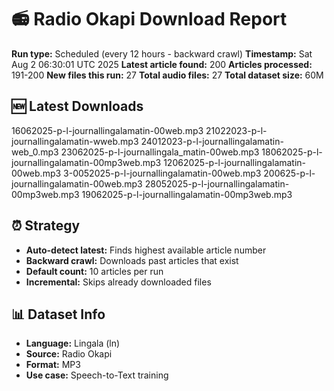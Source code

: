 # 📻 Radio Okapi Download Report

**Run type:** Scheduled (every 12 hours - backward crawl)
**Timestamp:** Sat Aug  2 06:30:01 UTC 2025
**Latest article found:** 200
**Articles processed:** 191-200
**New files this run:** 27
**Total audio files:** 27
**Total dataset size:** 60M

## 🆕 Latest Downloads
16062025-p-l-journallingalamatin-00web.mp3
21022023-p-l-journallingalamatin-wweb.mp3
24012023-p-l-journallingalamatin-web_0.mp3
23062025-p-l-journallingala_matin-00web.mp3
18062025-p-l-journallingalamatin-00mp3web.mp3
12062025-p-l-journallingalamatin-00web.mp3
3-0052025-p-l-journallingalamatin-00web.mp3
200625-p-l-journallingalamatin-00web.mp3
28052025-p-l-journallingalamatin-00mp3web.mp3
19062025-p-l-journallingalamatin-00mp3web.mp3

## ⏰ Strategy
- **Auto-detect latest:** Finds highest available article number
- **Backward crawl:** Downloads past articles that exist
- **Default count:** 10 articles per run
- **Incremental:** Skips already downloaded files

## 📊 Dataset Info
- **Language:** Lingala (ln)
- **Source:** Radio Okapi
- **Format:** MP3
- **Use case:** Speech-to-Text training
